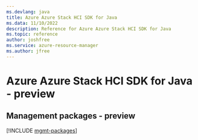 ```yaml
---
ms.devlang: java
title: Azure Azure Stack HCI SDK for Java
ms.data: 11/10/2022
description: Reference for Azure Azure Stack HCI SDK for Java
ms.topic: reference
author: joshfree
ms.service: azure-resource-manager
ms.author: jfree
---
```

# Azure Azure Stack HCI SDK for Java - preview

## Management packages - preview
[!INCLUDE [mgmt-packages](azure-stack-hci-mgmt-index.md)]